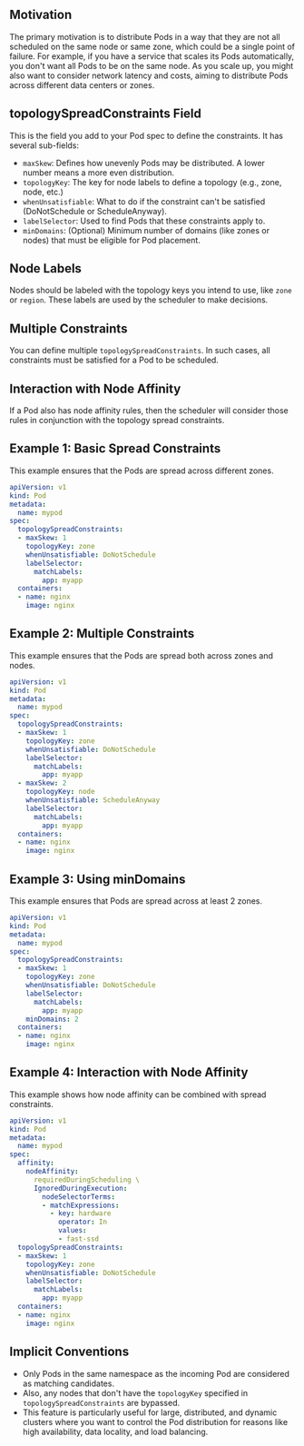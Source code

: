 ## Motivation
The primary motivation is to distribute Pods in a way that they are not all scheduled on the same node or same zone, which could be a single point of failure. For example, if you have a service that scales its Pods automatically, you don't want all Pods to be on the same node. As you scale up, you might also want to consider network latency and costs, aiming to distribute Pods across different data centers or zones.


## topologySpreadConstraints Field
This is the field you add to your Pod spec to define the constraints. It has several sub-fields:  
- `maxSkew`: Defines how unevenly Pods may be distributed. A lower number means a more even distribution.
- `topologyKey`: The key for node labels to define a topology (e.g., zone, node, etc.)
- `whenUnsatisfiable`: What to do if the constraint can't be satisfied (DoNotSchedule or ScheduleAnyway).
- `labelSelector`: Used to find Pods that these constraints apply to.
- `minDomains`: (Optional) Minimum number of domains (like zones or nodes) that must be eligible for Pod placement.



## Node Labels
Nodes should be labeled with the topology keys you intend to use, like `zone` or `region`. These labels are used by the scheduler to make decisions.


## Multiple Constraints
You can define multiple `topologySpreadConstraints`. In such cases, all constraints must be satisfied for a Pod to be scheduled.


## Interaction with Node Affinity
If a Pod also has node affinity rules, then the scheduler will consider those rules in conjunction with the topology spread constraints.


## Example 1: Basic Spread Constraints
This example ensures that the Pods are spread across different zones.

``` yaml
apiVersion: v1
kind: Pod
metadata:
  name: mypod
spec:
  topologySpreadConstraints:
  - maxSkew: 1
    topologyKey: zone
    whenUnsatisfiable: DoNotSchedule
    labelSelector:
      matchLabels:
        app: myapp
  containers:
  - name: nginx
    image: nginx
```



## Example 2: Multiple Constraints
This example ensures that the Pods are spread both across zones and nodes.

``` yaml
apiVersion: v1
kind: Pod
metadata:
  name: mypod
spec:
  topologySpreadConstraints:
  - maxSkew: 1
    topologyKey: zone
    whenUnsatisfiable: DoNotSchedule
    labelSelector:
      matchLabels:
        app: myapp
  - maxSkew: 2
    topologyKey: node
    whenUnsatisfiable: ScheduleAnyway
    labelSelector:
      matchLabels:
        app: myapp
  containers:
  - name: nginx
    image: nginx
```



## Example 3: Using minDomains
This example ensures that Pods are spread across at least 2 zones.

``` yaml
apiVersion: v1
kind: Pod
metadata:
  name: mypod
spec:
  topologySpreadConstraints:
  - maxSkew: 1
    topologyKey: zone
    whenUnsatisfiable: DoNotSchedule
    labelSelector:
      matchLabels:
        app: myapp
    minDomains: 2
  containers:
  - name: nginx
    image: nginx
```



## Example 4: Interaction with Node Affinity
This example shows how node affinity can be combined with spread constraints.

``` yaml
apiVersion: v1
kind: Pod
metadata:
  name: mypod
spec:
  affinity:
    nodeAffinity:
      requiredDuringScheduling \
      IgnoredDuringExecution:
        nodeSelectorTerms:
        - matchExpressions:
          - key: hardware
            operator: In
            values:
            - fast-ssd
  topologySpreadConstraints:
  - maxSkew: 1
    topologyKey: zone
    whenUnsatisfiable: DoNotSchedule
    labelSelector:
      matchLabels:
        app: myapp
  containers:
  - name: nginx
    image: nginx
```


## Implicit Conventions
- Only Pods in the same namespace as the incoming Pod are considered as matching candidates.
- Also, any nodes that don't have the `topologyKey` specified in `topologySpreadConstraints` are bypassed.
- This feature is particularly useful for large, distributed, and dynamic clusters where you want to control the Pod distribution for reasons like high availability, data locality, and load balancing.
